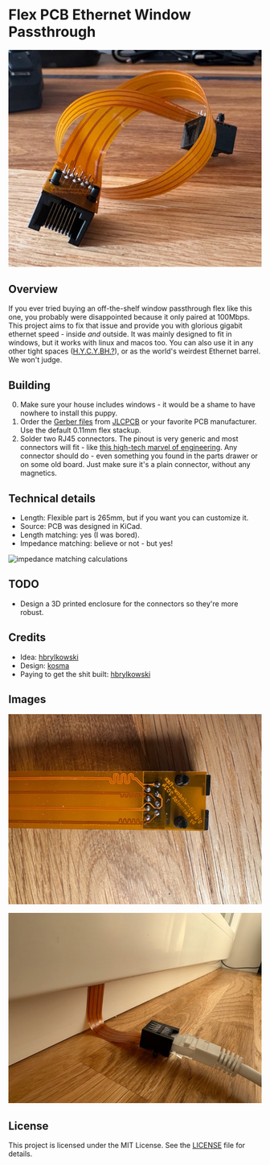 # Flex PCB Ethernet Window Passthrough

![Main flex photo](photos/img.jpg)

## Overview

If you ever tried buying an off-the-shelf window passthrough flex like this one, you probably were disappointed because it only paired at 100Mbps.
This project aims to fix that issue and provide you with glorious gigabit ethernet speed - inside *and* outside.
It was mainly designed to fit in windows, but it works with linux and macos too.
You can also use it in any other tight spaces ([H.Y.C.Y.BH.?](https://www.youtube.com/watch?v=--9kqhzQ-8Q)),
or as the world's weirdest Ethernet barrel. We won't judge. 

## Building

0. Make sure your house includes windows - it would be a shame to have nowhere to install this puppy.
1. Order the [Gerber files](production/gigabit-window-flex.zip) from [JLCPCB](https://jlcpcb.com/)
   or your favorite PCB manufacturer. Use the default 0.11mm flex stackup.
2. Solder two RJ45 connectors. The pinout is very generic and most connectors will fit - like
   [this high-tech marvel of engineering](https://www.tme.eu/pl/details/rj45g/zlacza-rj/connfly/ds1134-05-s80bx/).
   Any connector should do - even something you found in the parts drawer or on some old board.
   Just make sure it's a plain connector, without any magnetics.

## Technical details

- Length: Flexible part is 265mm, but if you want you can customize it.
- Source: PCB was designed in KiCad.
- Length matching: yes (I was bored).
- Impedance matching: believe or not - but yes!

![impedance matching calculations](impedance.png)

## TODO

- Design a 3D printed enclosure for the connectors so they're more robust.

## Credits

- Idea: [hbrylkowski](https://github.com/hbrylkowski)
- Design: [kosma](https://github.com/kosma)
- Paying to get the shit built: [hbrylkowski](https://github.com/hbrylkowski)

## Images

![traces near plug closeup phot](photos/img_1.jpg)

![possible application photo](photos/img_2.jpg)

## License

This project is licensed under the MIT License. See the [LICENSE](LICENSE.md) file for details.

